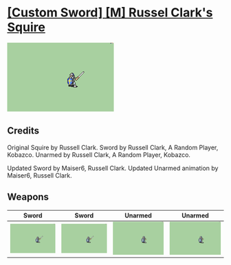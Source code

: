 # [\[Custom Sword\] \[M\] Russel Clark's Squire](../%5BCustom%20Sword%5D%20%5BM%5D%20Russel%20Clark's%20Squire)

<img src="./1.%20Sword/Sword_000.png" alt="[Custom Sword] [M] Russel Clark's Squire standing" />

## Credits

Original Squire by Russell Clark.
Sword by Russell Clark, A Random Player, Kobazco.
Unarmed by Russell Clark, A Random Player, Kobazco.

Updated Sword by Maiser6, Russell Clark.
Updated Unarmed animation by Maiser6, Russell Clark.

## Weapons


|Sword |Sword |Unarmed |Unarmed |
|  :---: | :---: | :---: | :---: |
| <img alt="Sword animation" src="./1.%20Sword/Sword.gif" /> | <img alt="Sword animation" src="./1.%20Sword%20(Updated)/Sword.gif" /> | <img alt="Unarmed animation" src="./8.%20Unarmed/Unarmed.gif" /> | <img alt="Unarmed animation" src="./8.%20Unarmed%20(Updated)/Unarmed.gif" /> |
